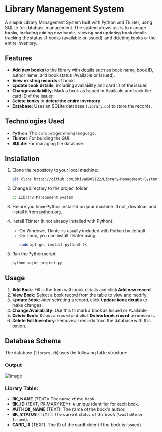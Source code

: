 # Library Management System

A simple Library Management System built with Python and Tkinter, using SQLite for database management. The system allows users to manage books, including adding new books, viewing and updating book details, tracking the status of books (available or issued), and deleting books or the entire inventory.

## Features

- **Add new books** to the library with details such as book name, book ID, author name, and book status (Available or Issued).
- **View existing records** of books.
- **Update book details**, including availability and card ID of the issuer.
- **Change availability**: Mark a book as Issued or Available and track the card ID of the issuer.
- **Delete books** or **delete the entire inventory**.
- **Database**: Uses an SQLite database (`library.db`) to store the records.

## Technologies Used

- **Python**: The core programming language.
- **Tkinter**: For building the GUI.
- **SQLite**: For managing the database.

## Installation

1. Clone the repository to your local machine:
   ```bash
   git clone https://github.com/shiva0909122/Library-Management-System.git
   ```

2. Change directory to the project folder:
   ```bash
   cd Library-Management-System
   ```

3. Ensure you have Python installed on your machine. If not, download and install it from [python.org](https://www.python.org/).

4. Install Tkinter (if not already installed with Python):
   - On Windows, Tkinter is usually included with Python by default.
   - On Linux, you can install Tkinter using:
     ```bash
     sudo apt-get install python3-tk
     ```

5. Run the Python script:
   ```bash
   python major_project.py
   ```

## Usage

1. **Add Book**: Fill in the form with book details and click **Add new record**.
2. **View Book**: Select a book record from the table to view and modify.
3. **Update Book**: After selecting a record, click **Update book details** to make changes.
4. **Change Availability**: Use this to mark a book as Issued or Available.
5. **Delete Book**: Select a record and click **Delete book record** to remove it.
6. **Delete Full Inventory**: Remove all records from the database with this option.

## Database Schema

The database (`library.db`) uses the following table structure:

### Output
![image](https://github.com/user-attachments/assets/d33e1a9f-bfd3-458c-9dca-3bc24341e698)


### Library Table:
- **BK_NAME** (TEXT): The name of the book.
- **BK_ID** (TEXT, PRIMARY KEY): A unique identifier for each book.
- **AUTHOR_NAME** (TEXT): The name of the book's author.
- **BK_STATUS** (TEXT): The current status of the book (`Available` or `Issued`).
- **CARD_ID** (TEXT): The ID of the cardholder (if the book is issued).
